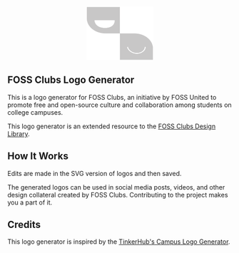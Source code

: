<div align="center">
    <img alt="fossunited logo" src="assets/fossclub_logo_dark.svg" width="150px" height="120px">
</div>

## FOSS Clubs Logo Generator

This is a logo generator for FOSS Clubs, an initiative by FOSS United to promote free and open-source culture and collaboration among students on college campuses. 

This logo generator is an extended resource to the [FOSS Clubs Design Library](https://www.figma.com/community/file/1319240238306581196). 

## How It Works

Edits are made in the SVG version of logos and then saved.

The generated logos can be used in social media posts, videos, and other design collateral created by FOSS Clubs. Contributing to the project makes you a part of it. 

## Credits

This logo generator is inspired by the [TinkerHub's Campus Logo Generator](https://github.com/tinkerhub/campus-logo-generator).
